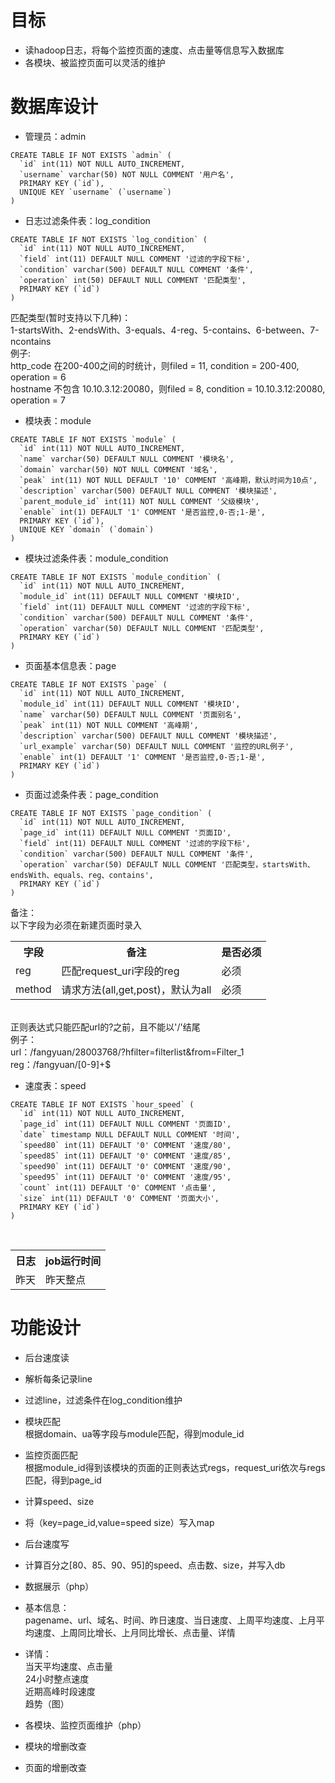 # 目标

- 读hadoop日志，将每个监控页面的速度、点击量等信息写入数据库
- 各模块、被监控页面可以灵活的维护

# 数据库设计

- 管理员：admin

>

    CREATE TABLE IF NOT EXISTS `admin` (
      `id` int(11) NOT NULL AUTO_INCREMENT,
      `username` varchar(50) NOT NULL COMMENT '用户名',
      PRIMARY KEY (`id`),
      UNIQUE KEY `username` (`username`)
    )

- 日志过滤条件表：log_condition

>

    CREATE TABLE IF NOT EXISTS `log_condition` (
      `id` int(11) NOT NULL AUTO_INCREMENT,
      `field` int(11) DEFAULT NULL COMMENT '过滤的字段下标',
      `condition` varchar(500) DEFAULT NULL COMMENT '条件',
      `operation` int(50) DEFAULT NULL COMMENT '匹配类型',
      PRIMARY KEY (`id`)
    )
匹配类型(暂时支持以下几种)：
<br/>1-startsWith、2-endsWith、3-equals、4-reg、5-contains、6-between、7-ncontains
<br/>例子:
<br/>http_code 在200-400之间的时统计，则filed = 11, condition = 200-400, operation = 6
<br/>hostname 不包含 10.10.3.12:20080，则filed = 8, condition = 10.10.3.12:20080, operation = 7

- 模块表：module

>

    CREATE TABLE IF NOT EXISTS `module` (
      `id` int(11) NOT NULL AUTO_INCREMENT,
      `name` varchar(50) DEFAULT NULL COMMENT '模块名',
      `domain` varchar(50) NOT NULL COMMENT '域名',
      `peak` int(11) NOT NULL DEFAULT '10' COMMENT '高峰期，默认时间为10点',
      `description` varchar(500) DEFAULT NULL COMMENT '模块描述',
      `parent_module_id` int(11) NOT NULL COMMENT '父级模块',
      `enable` int(1) DEFAULT '1' COMMENT '是否监控,0-否;1-是',
      PRIMARY KEY (`id`),
      UNIQUE KEY `domain` (`domain`)
    )

- 模块过滤条件表：module_condition

>

    CREATE TABLE IF NOT EXISTS `module_condition` (
      `id` int(11) NOT NULL AUTO_INCREMENT,
      `module_id` int(11) DEFAULT NULL COMMENT '模块ID',
      `field` int(11) DEFAULT NULL COMMENT '过滤的字段下标',
      `condition` varchar(500) DEFAULT NULL COMMENT '条件',
      `operation` varchar(50) DEFAULT NULL COMMENT '匹配类型',
      PRIMARY KEY (`id`)
    )

- 页面基本信息表：page

>

    CREATE TABLE IF NOT EXISTS `page` (
      `id` int(11) NOT NULL AUTO_INCREMENT,
      `module_id` int(11) DEFAULT NULL COMMENT '模块ID',
      `name` varchar(50) DEFAULT NULL COMMENT '页面别名',
      `peak` int(11) NOT NULL COMMENT '高峰期',
      `description` varchar(500) DEFAULT NULL COMMENT '模块描述',
      `url_example` varchar(50) DEFAULT NULL COMMENT '监控的URL例子',
      `enable` int(1) DEFAULT '1' COMMENT '是否监控,0-否;1-是',
      PRIMARY KEY (`id`)
    )

- 页面过滤条件表：page_condition

>

    CREATE TABLE IF NOT EXISTS `page_condition` (
      `id` int(11) NOT NULL AUTO_INCREMENT,
      `page_id` int(11) DEFAULT NULL COMMENT '页面ID',
      `field` int(11) DEFAULT NULL COMMENT '过滤的字段下标',
      `condition` varchar(500) DEFAULT NULL COMMENT '条件',
      `operation` varchar(50) DEFAULT NULL COMMENT '匹配类型，startsWith、endsWith、equals、reg、contains',
      PRIMARY KEY (`id`)
    )
备注：
<br/>以下字段为必须在新建页面时录入
<br/><table>
    <tr><th>字段</th><th>备注</th><th>是否必须</th></tr>
    <tr>
        <td>reg</td>
        <td>匹配request_uri字段的reg</td>
        <td>必须</td>
    </tr>
    <tr>
        <td>method</td>
        <td>请求方法(all,get,post)，默认为all</td>
        <td>必须</td>
    </tr>
</table>
<br/>正则表达式只能匹配url的?之前，且不能以'/'结尾
<br/>例子：
<br/>url：/fangyuan/28003768/?hfilter=filterlist&from=Filter_1
<br/>reg：/fangyuan/[0-9]+$

- 速度表：speed

>

    CREATE TABLE IF NOT EXISTS `hour_speed` (
      `id` int(11) NOT NULL AUTO_INCREMENT,
      `page_id` int(11) DEFAULT NULL COMMENT '页面ID',
      `date` timestamp NULL DEFAULT NULL COMMENT '时间',
      `speed80` int(11) DEFAULT '0' COMMENT '速度/80',
      `speed85` int(11) DEFAULT '0' COMMENT '速度/85',
      `speed90` int(11) DEFAULT '0' COMMENT '速度/90',
      `speed95` int(11) DEFAULT '0' COMMENT '速度/95',
      `count` int(11) DEFAULT '0' COMMENT '点击量',
      `size` int(11) DEFAULT '0' COMMENT '页面大小',
      PRIMARY KEY (`id`)
    )

<br/><table>
    <tr><th>日志</th><th>job运行时间</th></tr>
    <tr>
        <td>昨天</td>
        <td>昨天整点</td>
    </tr>
</table>

# 功能设计

- 后台速度读
 - 解析每条记录line
 - 过滤line，过滤条件在log_condition维护
 - 模块匹配
<br /> 根据domain、ua等字段与module匹配，得到module_id
 - 监控页面匹配
<br /> 根据module_id得到该模块的页面的正则表达式regs，request_uri依次与regs匹配，得到page_id
 - 计算speed、size
 - 将（key=page_id,value=speed size）写入map
- 后台速度写
 - 计算百分之[80、85、90、95]的speed、点击数、size，并写入db

- 数据展示（php）
 - 基本信息：
<br />pagename、url、域名、时间、昨日速度、当日速度、上周平均速度、上月平均速度、上周同比增长、上月同比增长、点击量、详情
 - 详情：
<br />当天平均速度、点击量
<br />24小时整点速度
<br />近期高峰时段速度
<br />趋势（图）
- 各模块、监控页面维护（php）
 - 模块的增删改查
 - 页面的增删改查
